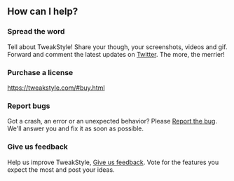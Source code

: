 ## How can I help?

### Spread the word
Tell about TweakStyle! Share your though, your screenshots, videos and gif. Forward and comment the latest updates on [Twitter](https://twitter.com/TweakStyle).
The more, the merrier!

### Purchase a license
https://tweakstyle.com/#buy.html

### Report bugs
Got a crash, an error or an unexpected behavior? Please [Report the bug](https://feedback.userreport.com/4c0a2f4d-0129-4a8c-88f3-cbbf6052f814/#submit/bug). We'll answer you and fix it as soon as possible.

### Give us feedback
Help us improve TweakStyle, [Give us feedback](https://feedback.userreport.com/4c0a2f4d-0129-4a8c-88f3-cbbf6052f814/). Vote for the features you expect the most and post your ideas.